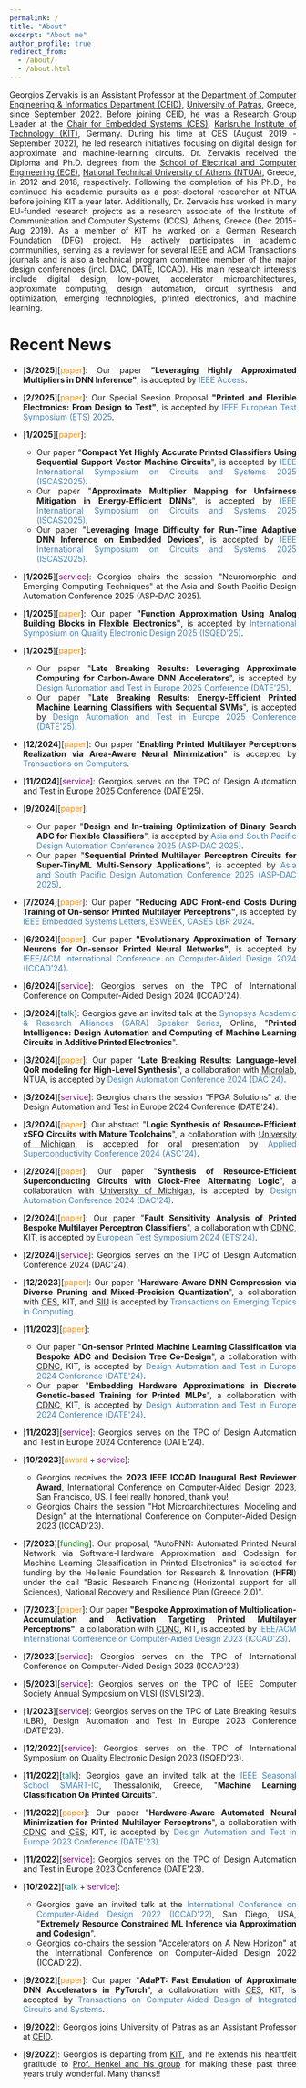 ```yaml
---
permalink: /
title: "About"
excerpt: "About me"
author_profile: true
redirect_from: 
  - /about/
  - /about.html
---
```


<style>
/* Style for links with underlines and no color */
a.underline {
  color: inherit;
  text-decoration: underline dotted;
}
</style>

<style>body {text-align: justify}</style>
Georgios Zervakis is an Assistant Professor at the [Department of Computer Engineering & Informatics Department (CEID)](https://www.ceid.upatras.gr/en), [University of Patras](https://www.upatras.gr/en/), Greece, since September 2022. Before joining CEID, he was a Research Group Leader at the [Chair for Embedded Systems (CES)](https://ces.itec.kit.edu/), [Karlsruhe Institute of Technology (KIT)](https://www.kit.edu/), Germany. During his time at CES (August 2019 - September 2022), he led research initiatives focusing on digital design for approximate and machine-learning circuits. Dr. Zervakis received the Diploma and Ph.D. degrees from the [School of Electrical and Computer Engineering (ECE)](https://www.ece.ntua.gr/en), [National Technical University of Athens (NTUA)](https://www.ntua.gr/en/), Greece, in 2012 and 2018, respectively. Following the completion of his Ph.D., he continued his academic pursuits as a post-doctoral researcher at NTUA before joining KIT a year later.  Additionally, Dr. Zervakis has worked in many EU-funded research projects as a research associate of the Institute of Communication and Computer Systems (ICCS), Athens, Greece (Dec 2015-Aug 2019). As a member of KIT he worked on a German Research Foundation (DFG) project. He actively participates in academic communities, serving as a reviewer for several IEEE and ACM Transactions journals and is also a technical program committee member of the major design conferences (incl. DAC, DATE, ICCAD). His main research interests include digital design, low-power, accelerator microarchitectures, approximate computing, design automation, circuit synthesis and optimization, emerging technologies,  printed electronics, and machine learning.

Recent News
===

* [**3/2025**][<span style="color:darkorange">paper</span>]: Our paper **"Leveraging Highly Approximated Multipliers in DNN Inference"**, is accepted by <span style="color:SteelBlue">IEEE Access</span>.

* [**2/2025**][<span style="color:darkorange">paper</span>]: Our Special Seesion Proposal **"Printed and Flexible Electronics: From Design to Test"**, is accepted by <span style="color:SteelBlue">IEEE European Test Symposium (ETS) 2025</span>.

* [**1/2025**][<span style="color:darkorange">paper</span>]:
  * Our paper "**Compact Yet Highly Accurate Printed Classifiers Using Sequential Support Vector Machine Circuits**", is accepted by <span style="color:SteelBlue">IEEE International Symposium on Circuits and Systems 2025 (ISCAS2025)</span>.
  * Our paper "**Approximate Multiplier Mapping for Unfairness Mitigation in Energy-Efficient DNNs**", is accepted by <span style="color:SteelBlue">IEEE International Symposium on Circuits and Systems 2025 (ISCAS2025)</span>.
  * Our paper "**Leveraging Image Difficulty for Run-Time Adaptive DNN Inference on Embedded Devices**", is accepted by <span style="color:SteelBlue">IEEE International Symposium on Circuits and Systems 2025 (ISCAS2025)</span>.
 
* [**1/2025**][<span style="color:purple">service</span>]: Georgios chairs the session "Neuromorphic and Emerging Computing Techniques" at the Asia and South Pacific Design Automation Conference 2025 (ASP-DAC 2025).

* [**1/2025**][<span style="color:darkorange">paper</span>]: Our paper **"Function Approximation Using Analog Building Blocks in Flexible Electronics"**, is accepted by <span style="color:SteelBlue">International Symposium on Quality Electronic Design 2025 (ISQED'25)</span>.

* [**1/2025**][<span style="color:darkorange">paper</span>]:
  * Our paper "**Late Breaking Results: Leveraging Approximate Computing for Carbon-Aware DNN Accelerators**", is accepted by <span style="color:SteelBlue">Design Automation and Test in Europe 2025 Conference (DATE'25)</span>.
  * Our paper "**Late Breaking Results: Energy-Efficient Printed Machine Learning Classifiers with Sequential SVMs**", is accepted by <span style="color:SteelBlue">Design Automation and Test in Europe 2025 Conference (DATE'25)</span>.

* [**12/2024**][<span style="color:darkorange">paper</span>]: Our paper "**Enabling Printed Multilayer Perceptrons Realization via Area-Aware Neural Minimization**" is accepted by <span style="color:SteelBlue">Transactions on Computers</span>.


* [**11/2024**][<span style="color:purple">service</span>]: Georgios serves on the TPC of Design Automation and Test in Europe 2025 Conference (DATE'25).

* [**9/2024**][<span style="color:darkorange">paper</span>]:
  * Our paper "**Design and In-training Optimization of Binary Search ADC for Flexible Classifiers**", is accepted by <span style="color:SteelBlue">Asia and South Pacific Design Automation Conference 2025 (ASP-DAC 2025)</span>.
  * Our paper "**Sequential Printed Multilayer Perceptron Circuits for Super-TinyML Multi-Sensory Applications**", is accepted by <span style="color:SteelBlue">Asia and South Pacific Design Automation Conference 2025 (ASP-DAC 2025)</span>.

* [**7/2024**][<span style="color:darkorange">paper</span>]: Our paper **"Reducing ADC Front-end Costs During Training of On-sensor Printed Multilayer Perceptrons"**, is accepted by <span style="color:SteelBlue"> IEEE Embedded Systems Letters, ESWEEK, CASES LBR 2024</span>.

* [**6/2024**][<span style="color:darkorange">paper</span>]: Our paper **"Evolutionary Approximation of Ternary Neurons for On-sensor Printed Neural Networks"**, is accepted by <span style="color:SteelBlue"> IEEE/ACM International Conference on Computer-Aided Design 2024 (ICCAD'24)</span>. 

* [**6/2024**][<span style="color:purple">service</span>]: Georgios serves on the TPC of International Conference on Computer-Aided Design 2024 (ICCAD'24).

* [**3/2024**][<span style="color:Teal">talk</span>]: Georgios gave an invited talk at the <span style="color:SteelBlue">Synopsys Academic & Research Alliances (SARA) Speaker Series</span>, Online, "**Printed Intelligence: Design Automation and Computing of Machine Learning Circuits in Additive Printed Electronics**".

* [**3/2024**][<span style="color:darkorange">paper</span>]: Our paper "**Late Breaking Results: Language-level QoR modeling for High-Level Synthesis**", a collaboration with <a href="https://microlab.ntua.gr/" class="underline">Microlab</a>, NTUA, is accepted by <span style="color:SteelBlue">Design Automation Conference 2024 (DAC'24)</span>.

* [**3/2024**][<span style="color:purple">service</span>]: Georgios chairs the session "FPGA Solutions" at the Design Automation and Test in Europe 2024 Conference (DATE'24).

* [**3/2024**][<span style="color:darkorange">paper</span>]: Our abstract "**Logic Synthesis of Resource-Efficient xSFQ Circuits with Mature Toolchains**", a collaboration with <a href="https://cse.engin.umich.edu/" class="underline">University of Michigan</a>, is accepted for oral presentation by <span style="color:SteelBlue">
Applied Superconductivity Conference 2024 (ASC'24)</span>.

* [**2/2024**][<span style="color:darkorange">paper</span>]: Our paper "**Synthesis of Resource-Efficient Superconducting Circuits with Clock-Free Alternating Logic**", a collaboration with <a href="https://cse.engin.umich.edu/" class="underline">University of Michigan</a>, is accepted by <span style="color:SteelBlue">Design Automation Conference 2024 (DAC'24)</span>.

* [**2/2024**][<span style="color:darkorange">paper</span>]: Our paper "**Fault Sensitivity Analysis of Printed Bespoke Multilayer Perceptron Classifiers**", a collaboration with <a href="https://cdnc.itec.kit.edu/" class="underline">CDNC</a>, KIT, is accepted by <span style="color:SteelBlue">European Test Symposium 2024 (ETS'24)</span>.

* [**2/2024**][<span style="color:purple">service</span>]: Georgios serves on the TPC of Design Automation Conference 2024 (DAC'24).
  
* [**12/2023**][<span style="color:darkorange">paper</span>]: Our paper "**Hardware-Aware DNN Compression via Diverse Pruning and Mixed-Precision Quantization**", a collaboration with <a href="https://ces.itec.kit.edu/" class="underline">CES</a>, KIT, and <a href="https://siu.edu/" class="underline">SIU</a> is accepted by <span style="color:SteelBlue">Transactions on Emerging Topics in Computing</span>.

* [**11/2023**][<span style="color:darkorange">paper</span>]:
  * Our paper "**On-sensor Printed Machine Learning Classification via Bespoke ADC and Decision Tree Co-Design**", a collaboration with <a href="https://cdnc.itec.kit.edu/" class="underline">CDNC</a>, KIT, is accepted by <span style="color:SteelBlue">Design Automation and Test in Europe 2024 Conference (DATE'24)</span>.
  * Our paper "**Embedding Hardware Approximations in Discrete Genetic-based Training for Printed MLPs**", a collaboration with <a href="https://cdnc.itec.kit.edu/" class="underline">CDNC</a>, KIT, is accepted by <span style="color:SteelBlue">Design Automation and Test in Europe 2024 Conference (DATE'24)</span>.

* [**11/2023**][<span style="color:purple">service</span>]: Georgios serves on the TPC of Design Automation and Test in Europe 2024 Conference (DATE'24).

* [**10/2023**][<span style="color:GoldenRod">award</span> + <span style="color:purple">service</span>]:
  * Georgios receives the **2023 IEEE ICCAD Inaugural Best Reviewer Award**, International Conference on Computer-Aided Design 2023, San Francisco, US. I feel really honored, thank you!
  * Georgios Chairs the session "Hot Microarchitectures: Modeling and Design" at the International Conference on Computer-Aided Design 2023 (ICCAD'23).

* [**7/2023**][<span style="color:green">funding</span>]: Our proposal, "AutoPNN: Automated Printed Neural Network via Software-Hardware Approximation and Codesign for Machine Learning Classification in Printed Electronics" is selected for funding by the Hellenic Foundation for Research & Innovation (**HFRI**) under the call "Basic Research Financing (Horizontal support for all Sciences), National Recovery and Resilience Plan (Greece 2.0)".

* [**7/2023**][<span style="color:darkorange">paper</span>]: Our paper **"Bespoke Approximation of Multiplication-Accumulation and Activation Targeting Printed Multilayer Perceptrons"**, a collaboration with <a href="https://cdnc.itec.kit.edu/" class="underline">CDNC</a>, KIT, is accepted by <span style="color:SteelBlue"> IEEE/ACM International Conference on Computer-Aided Design 2023 (ICCAD'23)</span>. 

* [**7/2023**][<span style="color:purple">service</span>]: Georgios serves on the TPC of International Conference on Computer-Aided Design 2023 (ICCAD'23).

* [**5/2023**][<span style="color:purple">service</span>]: Georgios serves on the TPC of IEEE Computer Society Annual Symposium on VLSI (ISVLSI'23).

* [**1/2023**][<span style="color:purple">service</span>]: Georgios serves on the TPC of Late Breaking Results (LBR), Design Automation and Test in Europe 2023 Conference (DATE'23).

* [**12/2022**][<span style="color:purple">service</span>]: Georgios serves on the TPC of International Symposium on Quality Electronic Design 2023 (ISQED'23).

* [**11/2022**][<span style="color:Teal">talk</span>]: Georgios gave an invited talk at the <span style="color:SteelBlue">IEEE Seasonal School SMART-IC</span>, Thessaloniki, Greece, "**Machine Learning Classification On Printed Circuits**".

* [**11/2022**][<span style="color:darkorange">paper</span>]: Our paper "**Hardware-Aware Automated Neural Minimization for Printed Multilayer Perceptrons**", a collaboration with <a href="https://cdnc.itec.kit.edu/" class="underline">CDNC</a> and <a href="https://ces.itec.kit.edu/ " class="underline">CES</a>, KIT, is accepted by <span style="color:SteelBlue">Design Automation and Test in Europe 2023 Conference (DATE'23)</span>.

* [**11/2022**][<span style="color:purple">service</span>]: Georgios serves on the TPC of Design Automation and Test in Europe 2023 Conference (DATE'23). 

* [**10/2022**][<span style="color:Teal">talk</span> + <span style="color:purple">service</span>]:
  * Georgios gave an invited talk at the <span style="color:SteelBlue">International Conference on Computer-Aided Design 2022 (ICCAD'22)</span>, San Diego, USA, "**Extremely Resource Constrained ML Inference via Approximation and Codesign**".
  * Georgios co-chairs the session "Accelerators on A New Horizon" at the International Conference on Computer-Aided Design 2022 (ICCAD'22).

* [**9/2022**][<span style="color:darkorange">paper</span>]: Our paper "**AdaPT: Fast Emulation of Approximate DNN Accelerators in PyTorch**", a collaboration with <a href="https://ces.itec.kit.edu/" class="underline">CES</a>, KIT, is accepted by <span style="color:SteelBlue">Transactions on Computer-Aided Design of Integrated Circuits and Systems</span>.

* \[**9/2022**\]: Georgios joins University of Patras as an Assistant Professor at [CEID](https://www.ceid.upatras.gr/en).

* \[**9/2022**\]: Georgios is departing from [KIT](https://www.kit.edu/), and he extends his heartfelt gratitude to [Prof. Henkel and his group](https://ces.itec.kit.edu/) for making these past three years truly wonderful. Many thanks!!
